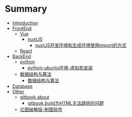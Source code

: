 # Summary

* [Introduction](README.md)
* [FrontEnd](FrontEnd/README.md)
    * [Vue](FrontEnd/Vue/README.md)
      * [nuxtJS](FrontEnd/Vue/nuxtJS/README.md)
        * [nuxtJS开发环境和生成环境使用import的方式](FrontEnd/Vue/nuxtJS/nuxtJS_use_import.md)
    * [React]()
* [BackEnd](BackEnd/README.md)
    * [python](BackEnd/python/README.md)
        * [python-ubuntu环境-虚拟机安装](BackEnd/python/Article/python_ubuntu_install.md)
    * [数据结构与算法](BackEnd/structureAndalgorithm/README.md)
        * [数据结构与算法](BackEnd/structureAndalgorithm/Article/myselfTheSA.md) 
* [Database]()
* [Other](Other/README.md)
    * [gitbook about](Other/gitbook/README.md)
        * [gitbook build为HTML无法跳转的问题](Other/gitbook/gitbook_build_html_BUG.md)
    * [亿图破解版-制图软件](Other/yi_picture.md) 

